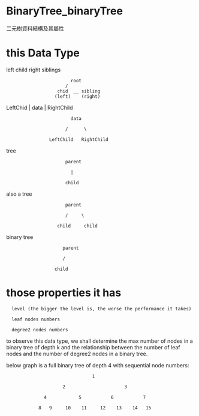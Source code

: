 # BinaryTree_binaryTree
二元樹資料結構及其屬性

# this Data Type

left child right siblings

                            root
                          /      
                       chid  __ sibling
                      (left)    (right)
                      
                      
LeftChid | data | RightChild

                            data
                            
                          /      \
                          
                    LeftChild   RightChild

tree

                          parent
                         
                            |
                            
                          child
                          
also a tree

                          parent
                          
                          /     \
                       
                       child     child


binary tree

                         parent
                         
                         /
                         
                      child
                      
              


# those properties it has

      level (the bigger the level is, the worse the performance it takes)

      leaf nodes numbers

      degree2 nodes numbers

to observe this data type, we shall determine the max number of nodes in a binary tree of depth k and the relationship between the number of leaf nodes and the number of degree2 nodes in a binary tree.


below graph is a full binary tree of depth 4 with sequential node numbers:

                                    1
                                    
                         2                      3
                         
                  4            5           6           7
             
                8   9     10    11     12    13    14   15
                
                
                 
                 

